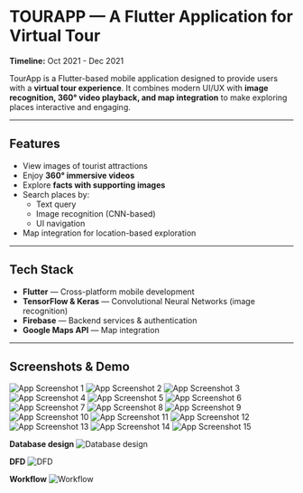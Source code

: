 # TOURAPP — A Flutter Application for Virtual Tour

**Timeline:** Oct 2021 - Dec 2021 

TourApp is a Flutter-based mobile application designed to provide users with a **virtual tour experience**. 
It combines modern UI/UX with **image recognition, 360° video playback, and map integration** to make exploring places interactive and engaging. 

---

##  Features
- View images of tourist attractions 
- Enjoy **360° immersive videos** 
- Explore **facts with supporting images** 
- Search places by:
  - Text query 
  - Image recognition (CNN-based) 
  - UI navigation 
- Map integration for location-based exploration 

---

##  Tech Stack
- **Flutter** — Cross-platform mobile development 
- **TensorFlow & Keras** — Convolutional Neural Networks (image recognition) 
- **Firebase** — Backend services & authentication 
- **Google Maps API** — Map integration 

---

##  Screenshots & Demo

![App Screenshot 1](assets/1.jpeg)
![App Screenshot 2](assets/2.jpeg)
![App Screenshot 3](assets/3.jpeg)
![App Screenshot 4](assets/4.jpeg)
![App Screenshot 5](assets/5.jpeg)
![App Screenshot 6](assets/6.jpeg)
![App Screenshot 7](assets/7.jpeg)
![App Screenshot 8](assets/8.jpeg)
![App Screenshot 9](assets/9.jpeg)
![App Screenshot 10](assets/10.jpeg)
![App Screenshot 11](assets/11.jpeg)
![App Screenshot 12](assets/12.jpeg)
![App Screenshot 13](assets/13.jpeg)
![App Screenshot 14](assets/14.jpeg)
![App Screenshot 15](assets/15.jpeg)

**Database design**
![Database design](assets/database.png)

**DFD**
![DFD](assets/dfd.png)

**Workflow**
![Workflow](assets/workflow.png)
